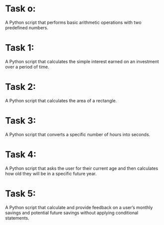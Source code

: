 # Task o:
A Python script that performs basic arithmetic operations with two predefined numbers.

# Task 1:
A Python script that calculates the simple interest earned on an investment over a period of time.

# Task 2:
A Python script that calculates the area of a rectangle.

# Task 3:
A Python script that converts a specific number of hours into seconds.

# Task 4:
A Python script that asks the user for their current age and then calculates how old they will be in a specific future year.

# Task 5:
A Python script that calculate and provide feedback on a user’s monthly savings and potential future savings without applying conditional statements.